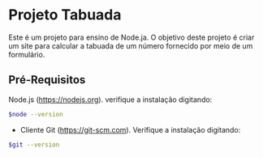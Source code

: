 # Projeto Tabuada

Este é um projeto para ensino de Node.ja. O objetivo deste projeto é criar um site para calcular a tabuada de um número fornecido por meio de um formulário.

## Pré-Requisitos

Node.js (https://nodejs.org). verifique a instalação digitando:

```bash
$node --version

```

* Cliente Git (https://git-scm.com). Verifique a instalação digitando:
```bash
$git --version

```